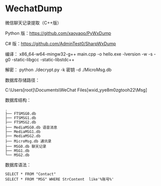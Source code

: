# WechatDump
微信聊天记录提取（C++版）

Python 版：https://github.com/xaoyaoo/PyWxDump

C# 版：https://github.com/AdminTest0/SharpWxDump

编译：
x86_64-w64-mingw32-g++ main.cpp -o hello.exe -lversion -w -s -g0 -static-libgcc -static-libstdc++

解密：
python ./decrypt.py -k 密钥 -d ./MicroMsg.db

数据库存储路径：

C:\Users\[root]\Documents\WeChat Files\[wxid_yye8m0zgtooh22\Msg]

数据库结构：
```
.
├── FTSMSG0.db
├── FTSMSG1.db
├── FTSMSG2.db
├── MediaMSG0.db 语音消息
├── MediaMSG1.db
├── MediaMSG2.db
├── MicroMsg.db 通讯录
├── MSG0.db 聊天记录
├── MSG1.db
└── MSG2.db
```

数据库语法：
```
SELECT * FROM "Contact"
SELECT * FROM "MSG" WHERE StrContent  like'%账号%'
```
